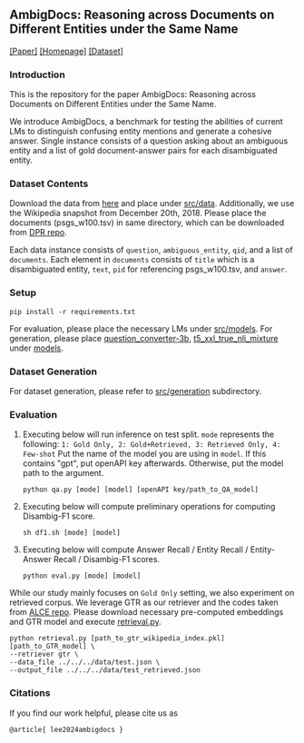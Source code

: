 ## AmbigDocs: Reasoning across Documents on Different Entities under the Same Name

[[Paper]](./) [[Homepage]](https://ambigdocs.github.io) [[Dataset]](https://huggingface.co/datasets/yoonsanglee/AmbigDocs/tree/main)

### Introduction
This is the repository for the paper AmbigDocs: Reasoning across Documents on Different Entities under the Same Name.

We introduce AmbigDocs, a benchmark for testing the abilities of current LMs to distinguish confusing entity mentions and generate a cohesive answer. Single instance consists of a question asking about an ambiguous entity and a list of gold document-answer pairs for each disambiguated entity.

### Dataset Contents
Download the data from [here](https://huggingface.co/datasets/yoonsanglee/AmbigDocs/tree/main) and place under [src/data](./src/data). Additionally, we use the Wikipedia snapshot from December 20th, 2018. Please place the documents (psgs_w100.tsv) in same directory, which can be downloaded from [DPR repo](https://github.com/facebookresearch/DPR).

Each data instance consists of `question`, `ambiguous_entity`, `qid`, and a list of `documents`. Each element in `documents` consists of `title` which is a disambiguated entity, `text`, `pid` for referencing psgs_w100.tsv, and `answer`.

### Setup
```
pip install -r requirements.txt
```

For evaluation, please place the necessary LMs under [src/models](./src/models). For generation, please place [question_converter-3b](https://huggingface.co/domenicrosati/question_converter-3b), [t5_xxl_true_nli_mixture](https://huggingface.co/google/t5_xxl_true_nli_mixture) under [models](./models).

### Dataset Generation
For dataset generation, please refer to [src/generation](./src/generation) subdirectory.

### Evaluation
1. Executing below will run inference on test split. `mode` represents the following: 
`1: Gold Only, 2: Gold+Retrieved, 3: Retrieved Only, 4: Few-shot` Put the name of the model you are using in `model`. If this contains "gpt", put openAPI key afterwards. Otherwise, put the model path to the argument.
    ```
    python qa.py [mode] [model] [openAPI key/path_to_QA_model]
    ``` 

2. Executing below will compute preliminary operations for computing Disambig-F1 score.
    ```
    sh df1.sh [mode] [model]
    ``` 

3. Executing below will compute Answer Recall / Entity Recall / Entity-Answer Recall / Disambig-F1 scores.
    ```
    python eval.py [mode] [model]
    ``` 

While our study mainly focuses on `Gold Only` setting, we also experiment on retrieved corpus. We leverage GTR as our retriever and the codes taken from [ALCE repo](https://github.com/princeton-nlp/ALCE). Please download necessary pre-computed embeddings and GTR model and execute [retrieval.py](./src/eval/ALCE/retrieval.py).

```
python retrieval.py [path_to_gtr_wikipedia_index.pkl] [path_to_GTR_model] \
--retriever gtr \
--data_file ../../../data/test.json \
--output_file ../../../data/test_retrieved.json
```

### Citations
If you find our work helpful, please cite us as
```
@article{ lee2024ambigdocs }
```